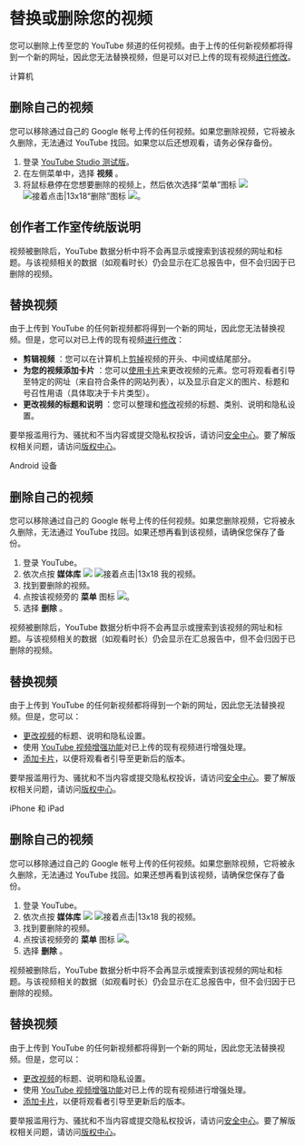 # 替换或删除您的视频

您可以删除上传至您的 YouTube 频道的任何视频。由于上传的任何新视频都将得到一个新的网址，因此您无法替换视频，但是可以对已上传的现有视频[进行修改](https://support.google.com/youtube/answer/1753686)。

计算机 

## 删除自己的视频

您可以移除通过自己的 Google 帐号上传的任何视频。如果您删除视频，它将被永久删除，无法通过 YouTube 找回。如果您以后还想观看，请务必保存备份。

1. 登录 [YouTube Studio 测试版](http://studio.youtube.com/)。
2. 在左侧菜单中，选择 **视频** 。
3. 将鼠标悬停在您想要删除的视频上，然后依次选择“菜单”图标 ![](https://lh3.googleusercontent.com/e76r_RF5u4d8F2EpJfsc7taQT9fr9JvJ5yhNtWmVn-Pjr0e8Xif4LxE7mKTJuw=w18) ![接着点击|13x18](https://lh3.googleusercontent.com/SaY5lqCwN7kppnS546l9ys-E2sZftTTIHjBrdV-WsGPIhGjaxcEXjfgdIfW_UNG7Sw0=w13-h18 "接着点击")“删除”图标 ![](https://lh3.googleusercontent.com/NrfsskAxH1mllm3GNFF2t0hG9Mjpxe3NEGQoeQUqicjyyl9WGh01AC9hL_hDheJ-lPQ=h18)。

## 创作者工作室传统版说明

视频被删除后，YouTube 数据分析中将不会再显示或搜索到该视频的网址和标题。与该视频相关的数据（如观看时长）仍会显示在汇总报告中，但不会归因于已删除的视频。

## 替换视频

由于上传到 YouTube 的任何新视频都将得到一个新的网址，因此您无法替换视频。但是，您可以对已上传的现有视频[进行修改](https://support.google.com/youtube/answer/1753686)：

* **剪辑视频** ：您可以在计算机上[剪掉](https://support.google.com/youtube/answer/9057455)视频的开头、中间或结尾部分。
* **为您的视频添加卡片** ：您可以[使用卡片](https://support.google.com/youtube/answer/6140493)来更改视频的元素。您可将观看者引导至特定的网址（来自符合条件的网站列表），以及显示自定义的图片、标题和号召性用语（具体取决于卡片类型）。
* **更改视频的标题和说明** ：您可以整理和[修改](https://support.google.com/youtube/answer/1753686)视频的标题、类别、说明和隐私设置。

要举报滥用行为、骚扰和不当内容或提交隐私权投诉，请访问[安全中心](https://www.youtube.com/yt/policyandsafety/)。要了解版权相关问题，请访问[版权中心](https://www.youtube.com/yt/copyright/)。


Android 设备

## 删除自己的视频

您可以移除通过自己的 Google 帐号上传的任何视频。如果您删除视频，它将被永久删除，无法通过 YouTube 找回。如果还想再看到该视频，请确保您保存了备份。

1. 登录 YouTube。
2. 依次点按 **媒体库**  ![](https://lh3.googleusercontent.com/pekR_JBrWGH8sOiOOVhrmthRwh6cMlX8T97K6jQg00aOLp4IpuUkzLeoetnrdmjoKzPi=w18) ![接着点击|13x18](https://lh3.googleusercontent.com/SaY5lqCwN7kppnS546l9ys-E2sZftTTIHjBrdV-WsGPIhGjaxcEXjfgdIfW_UNG7Sw0=w13-h18 "接着点击") 我的视频。
3. 找到要删除的视频。
4. 点按该视频旁的 **菜单** 图标 ![](https://lh3.googleusercontent.com/e76r_RF5u4d8F2EpJfsc7taQT9fr9JvJ5yhNtWmVn-Pjr0e8Xif4LxE7mKTJuw=w18)。
5. 选择 **删除** 。

视频被删除后，YouTube 数据分析中将不会再显示或搜索到该视频的网址和标题。与该视频相关的数据（如观看时长）仍会显示在汇总报告中，但不会归因于已删除的视频。

## 替换视频

由于上传到 YouTube 的任何新视频都将得到一个新的网址，因此您无法替换视频。但是，您可以：

* [更改视频](https://support.google.com/youtube/answer/1753686)的标题、说明和隐私设置。
* 使用 [YouTube 视频增强功能](https://support.google.com/youtube/answer/1388383)对已上传的现有视频进行增强处理。
* [添加卡片](https://support.google.com/youtube/answer/6140493)，以便将观看者引导至更新后的版本。

要举报滥用行为、骚扰和不当内容或提交隐私权投诉，请访问[安全中心](https://www.youtube.com/yt/policyandsafety/)。要了解版权相关问题，请访问[版权中心](https://www.youtube.com/yt/copyright/)。


iPhone 和 iPad

## 删除自己的视频

您可以移除通过自己的 Google 帐号上传的任何视频。如果您删除视频，它将被永久删除，无法通过 YouTube 找回。如果还想再看到该视频，请确保您保存了备份。

1. 登录 YouTube。
2. 依次点按 **媒体库**  ![](https://lh3.googleusercontent.com/pekR_JBrWGH8sOiOOVhrmthRwh6cMlX8T97K6jQg00aOLp4IpuUkzLeoetnrdmjoKzPi=w18) ![接着点击|13x18](https://lh3.googleusercontent.com/SaY5lqCwN7kppnS546l9ys-E2sZftTTIHjBrdV-WsGPIhGjaxcEXjfgdIfW_UNG7Sw0=w13-h18 "接着点击") 我的视频。
3. 找到要删除的视频。
4. 点按该视频旁的 **菜单** 图标 ![](https://lh3.googleusercontent.com/e76r_RF5u4d8F2EpJfsc7taQT9fr9JvJ5yhNtWmVn-Pjr0e8Xif4LxE7mKTJuw=w18)。
5. 选择 **删除** 。

视频被删除后，YouTube 数据分析中将不会再显示或搜索到该视频的网址和标题。与该视频相关的数据（如观看时长）仍会显示在汇总报告中，但不会归因于已删除的视频。

## 替换视频

由于上传到 YouTube 的任何新视频都将得到一个新的网址，因此您无法替换视频。但是，您可以：

* [更改视频](https://support.google.com/youtube/answer/1753686)的标题、说明和隐私设置。
* 使用 [YouTube 视频增强功能](https://support.google.com/youtube/answer/1388383)对已上传的现有视频进行增强处理。
* [添加卡片](https://support.google.com/youtube/answer/6140493)，以便将观看者引导至更新后的版本。

要举报滥用行为、骚扰和不当内容或提交隐私权投诉，请访问[安全中心](https://www.youtube.com/yt/policyandsafety/)。要了解版权相关问题，请访问[版权中心](https://www.youtube.com/yt/copyright/)。
